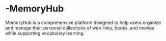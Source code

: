 # -MemoryHub
MemoryHub is a comprehensive platform designed to help users organize and manage their personal collections of web links, books, and movies while supporting vocabulary learning. 
